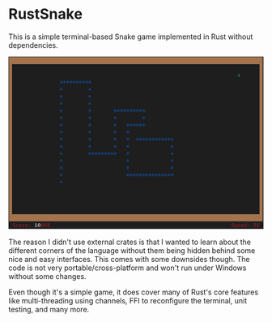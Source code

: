 # RustSnake
This is a simple terminal-based Snake game implemented in Rust without dependencies.

![Screenshot text](/media/screenshot.jpg?raw=true)

The reason I didn't use external crates is that I wanted to learn about the different corners of the language without them being hidden behind some nice and easy interfaces. This comes with some downsides though. The code is not very portable/cross-platform and won't run under Windows without some changes.

Even though it's a simple game, it does cover many of Rust's core features like multi-threading using channels, FFI to reconfigure the terminal, unit testing, and many more.
